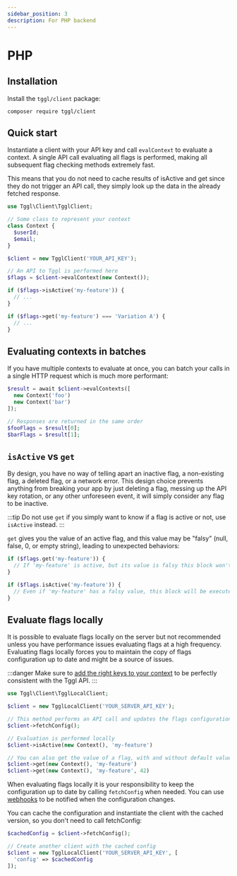 ```yaml
---
sidebar_position: 3
description: For PHP backend
---
```


# PHP
## Installation
Install the `tggl/client` package:
```
composer require tggl/client
```

## Quick start

Instantiate a client with your API key and call `evalContext` to evaluate a context. A single API call evaluating all flags is performed, making all subsequent flag checking methods extremely fast.

This means that you do not need to cache results of isActive and get since they do not trigger an API call, they simply look up the data in the already fetched response.

```php
use Tggl\Client\TgglClient;

// Some class to represent your context
class Context {
  $userId;
  $email;
}

$client = new TgglClient('YOUR_API_KEY');

// An API to Tggl is performed here
$flags = $client->evalContext(new Context());

if ($flags->isActive('my-feature')) {
  // ...
}

if ($flags->get('my-feature') === 'Variation A') {
  // ...
}
```

## Evaluating contexts in batches

If you have multiple contexts to evaluate at once, you can batch your calls in a single HTTP request which is much more performant:

```php
$result = await $client->evalContexts([
  new Context('foo')
  new Context('bar')
]);

// Responses are returned in the same order
$fooFlags = $result[0];
$barFlags = $result[1];
```

## `isActive` vs `get`

By design, you have no way of telling apart an inactive flag, a non-existing flag, a deleted flag, or a network error.
This design choice prevents anything from breaking your
app by just deleting a flag, messing up the API key rotation, or any other unforeseen event, it will simply consider any flag to be inactive.

:::tip
Do not use `get` if you simply want to know if a flag is active or not, use `isActive` instead.
:::

`get` gives you the value of an active flag, and this value may be "falsy" (null, false, 0, or empty string), leading to unexpected behaviors:

```php
if ($flags.get('my-feature')) {
  // If 'my-feature' is active, but its value is falsy this block won't be executed
}

if ($flags.isActive('my-feature')) {
  // Even if 'my-feature' has a falsy value, this block will be executed
}
```

## Evaluate flags locally

It is possible to evaluate flags locally on the server but not recommended unless you have performance issues evaluating flags at a high frequency. Evaluating flags locally forces you to maintain the copy of flags configuration up to date and might be a source of issues.

:::danger
Make sure to [add the right keys to your context](../../api/local-flags-evaluation#important-differences-with-the-api) to be perfectly consistent with the Tggl API.
:::

```php
use Tggl\Client\TgglLocalClient;

$client = new TgglLocalClient('YOUR_SERVER_API_KEY');

// This method performs an API call and updates the flags configuration
$client->fetchConfig();

// Evaluation is performed locally
$client->isActive(new Context(), 'my-feature')

// You can also get the value of a flag, with and without default value
$client->get(new Context(), 'my-feature')
$client->get(new Context(), 'my-feature', 42)
```

When evaluating flags locally it is your responsibility to keep the configuration up to date by calling `fetchConfig` when needed. You can use [webhooks](../../api/webhooks) to be notified when the configuration changes.

You can cache the configuration and instantiate the client with the cached version, so you don't need to call fetchConfig:

```php
$cachedConfig = $client->fetchConfig();

// Create another client with the cached config
$client = new TgglLocalClient('YOUR_SERVER_API_KEY', [
  'config' => $cachedConfig
]);
```